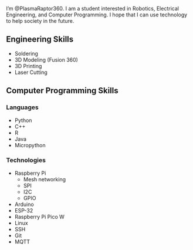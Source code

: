 I’m @PlasmaRaptor360. I am a student interested in Robotics, Electrical Engineering, and Computer Programming. I hope that I can use technology to help society in the future.

## Engineering Skills
- Soldering
- 3D Modeling (Fusion 360)
- 3D Printing
- Laser Cutting

## Computer Programming Skills
### Languages
- Python
- C++
- R
- Java
- Micropython
### Technologies
- Raspberry Pi
  - Mesh networking
  - SPI
  - I2C
  - GPIO  
- Arduino
- ESP-32
- Raspberry Pi Pico W
- Linux
- SSH
- Git
- MQTT


<!---
PlasmaRaptor360/PlasmaRaptor360 is a ✨ special ✨ repository because its `README.md` (this file) appears on your GitHub profile.
You can click the Preview link to take a look at your changes.
--->
